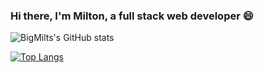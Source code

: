 ### Hi there, I'm Milton, a full stack web developer 😄


![BigMilts's GitHub stats](https://github-readme-stats.vercel.app/api?username=BigMilts&show_icons=true&theme=radical)


[![Top Langs](https://github-readme-stats.vercel.app/api/top-langs/?username=BigMilts&layout=compact)](https://github.com/anuraghazra/github-readme-stats)

<!--
**BigMilts/BigMilts** is a ✨ _special_ ✨ repository because its `README.md` (this file) appears on your GitHub profile.

Here are some ideas to get you started:

- 🔭 I’m currently working on ...
- 🌱 I’m currently learning ...
- 👯 I’m looking to collaborate on ...
- 🤔 I’m looking for help with ...
- 💬 Ask me about ...
- 📫 How to reach me: ...
- 😄 Pronouns: ...
- ⚡ Fun fact: ...
-->
